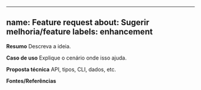 
---
name: Feature request
about: Sugerir melhoria/feature
labels: enhancement
---
**Resumo**
Descreva a ideia.

**Caso de uso**
Explique o cenário onde isso ajuda.

**Proposta técnica**
API, tipos, CLI, dados, etc.

**Fontes/Referências**
